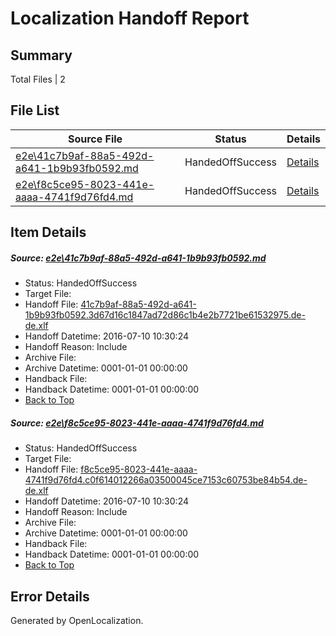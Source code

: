 # <a name='report-top'></a> Localization Handoff Report

## Summary
 Total Files | 2

## File List
 Source File | Status | Details 
 ----------- | ------ | ------- 
 [e2e\41c7b9af-88a5-492d-a641-1b9b93fb0592.md](https://github.com/OpenLocalizationTestOrg/oltest/blob/3560df0e93d3276719f7e28d1294f461ac566395/e2e/41c7b9af-88a5-492d-a641-1b9b93fb0592.md) | HandedOffSuccess | [Details](#266a07e1f76407eea7d45630737a9febd6c254721)
 [e2e\f8c5ce95-8023-441e-aaaa-4741f9d76fd4.md](https://github.com/OpenLocalizationTestOrg/oltest/blob/3560df0e93d3276719f7e28d1294f461ac566395/e2e/f8c5ce95-8023-441e-aaaa-4741f9d76fd4.md) | HandedOffSuccess | [Details](#511a006e869ae91c6fe7f428f4e29044be5ffaee2)

## Item Details
##### <a name='266a07e1f76407eea7d45630737a9febd6c254721'></a> Source: [e2e\41c7b9af-88a5-492d-a641-1b9b93fb0592.md](https://github.com/OpenLocalizationTestOrg/oltest/blob/3560df0e93d3276719f7e28d1294f461ac566395/e2e/41c7b9af-88a5-492d-a641-1b9b93fb0592.md)
* Status: HandedOffSuccess
* Target File: 
* Handoff File: [41c7b9af-88a5-492d-a641-1b9b93fb0592.3d67d16c1847ad72d86c1b4e2b7721be61532975.de-de.xlf](https://github.com/OpenLocalizationTestOrg/olhandoff-e2e/blob/3901867d3883106355e1f27851073d3bd205b3c9/ol-handoff/OpenLocalizationTestOrg/oltest-dede-fly/ci/high/41c7b9af-88a5-492d-a641-1b9b93fb0592.3d67d16c1847ad72d86c1b4e2b7721be61532975.de-de.xlf)
* Handoff Datetime: 2016-07-10 10:30:24
* Handoff Reason: Include
* Archive File: 
* Archive Datetime: 0001-01-01 00:00:00
* Handback File: 
* Handback Datetime: 0001-01-01 00:00:00
* [Back to Top](#report-top)

##### <a name='511a006e869ae91c6fe7f428f4e29044be5ffaee2'></a> Source: [e2e\f8c5ce95-8023-441e-aaaa-4741f9d76fd4.md](https://github.com/OpenLocalizationTestOrg/oltest/blob/3560df0e93d3276719f7e28d1294f461ac566395/e2e/f8c5ce95-8023-441e-aaaa-4741f9d76fd4.md)
* Status: HandedOffSuccess
* Target File: 
* Handoff File: [f8c5ce95-8023-441e-aaaa-4741f9d76fd4.c0f614012266a03500045ce7153c60753be84b54.de-de.xlf](https://github.com/OpenLocalizationTestOrg/olhandoff-e2e/blob/3901867d3883106355e1f27851073d3bd205b3c9/ol-handoff/OpenLocalizationTestOrg/oltest-dede-fly/ci/high/f8c5ce95-8023-441e-aaaa-4741f9d76fd4.c0f614012266a03500045ce7153c60753be84b54.de-de.xlf)
* Handoff Datetime: 2016-07-10 10:30:24
* Handoff Reason: Include
* Archive File: 
* Archive Datetime: 0001-01-01 00:00:00
* Handback File: 
* Handback Datetime: 0001-01-01 00:00:00
* [Back to Top](#report-top)


## Error Details

Generated by OpenLocalization.
